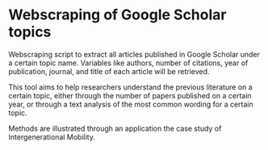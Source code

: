 # Webscraping of Google Scholar topics

Webscraping script to extract all articles published in Google Scholar under a certain topic name. Variables like authors, number of citations, year of publication, journal, and title of each article will be retrieved.

This tool aims to help researchers understand the previous literature on a certain topic, either through the number of papers published on a certain year, or through a text analysis of the most common wording for a certain topic.

Methods are illustrated through an application the case study of Intergenerational Mobility.
